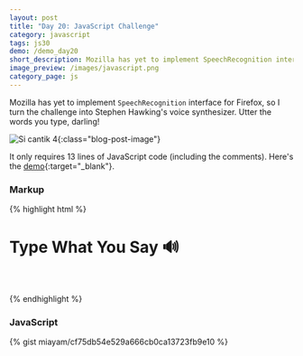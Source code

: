 ```yaml
---
layout: post
title: "Day 20: JavaScript Challenge"
category: javascript
tags: js30
demo: /demo_day20
short_description: Mozilla has yet to implement SpeechRecognition interface for Firefox, so I turn the challenge into Stephen Hawking's voice synthesizer.
image_preview: /images/javascript.png
category_page: js
---
```


Mozilla has yet to implement `SpeechRecognition` interface for Firefox, so I turn the challenge
into Stephen Hawking's voice synthesizer. Utter the words you type, darling!

![Si cantik 4](https://i.imgur.com/meETn3N.jpg){:class="blog-post-image"}

It only requires 13 lines of JavaScript code (including the comments). Here's the [demo](/demo_day20){:target="_blank"}.

### Markup
{% highlight html %}
  <h1 class="title">Type What You Say <span>&#128266;</span></h1>

  <div class="words" contenteditable>
  </div>

  <script src="scripts.js"></script>
{% endhighlight %}

### JavaScript

{% gist miayam/cf75db54e529a666cb0ca13723fb9e10 %}



